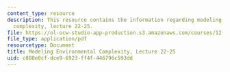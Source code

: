 ```yaml
---
content_type: resource
description: This resource contains the information regarding modeling environmental
  complexity, lecture 22-25.
file: https://ol-ocw-studio-app-production.s3.amazonaws.com/courses/12-086-modeling-environmental-complexity-fall-2014/c880e0cfdce96923ff4f446796c593dd_MIT12_086F14_kinetics.pdf
file_type: application/pdf
resourcetype: Document
title: Modeling Environmental Complexity, Lecture 22-25
uid: c880e0cf-dce9-6923-ff4f-446796c593dd
---
```

